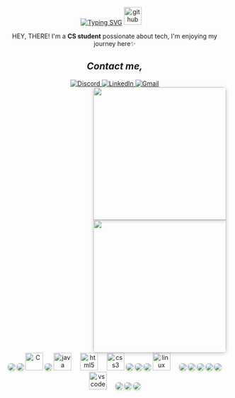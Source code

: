 <!-- Typing Animation -->


<!-- Typing Animation -->
<div align="center">

[![Typing SVG](https://readme-typing-svg.herokuapp.com?font=Fira+Code&pause=1000&color=8A2BE2&width=300&lines=Hi+There!+--->;Welcome+to+my+GitHub)](https://git.io/typing-svg)
  <img src="https://skillicons.dev/icons?i=github" height="40" alt="github logo"  />
  <img width="12" />

</div>

<p align="center">HEY, THERE! I'm a <strong>CS student</strong> possionate about tech, I'm enjoying my journey here✨</p>

<h2 align="center"><i>Contact me,</i></h2>
<div align="center">
  <!-- Instagram
  <a href="https://www.instagram.com/username" target="_blank" rel="noopener noreferrer">
    <img src="https://img.shields.io/badge/Instagram-E4405F?style=for-the-badge&logo=instagram&logoColor=white" alt="Instagram">
  </a> -->

  <!-- Discord -->
  <a href="https://discordapp.com/users/yourid" target="_blank" rel="noopener noreferrer">
    <img src="https://img.shields.io/badge/Discord-5865F2?style=for-the-badge&logo=discord&logoColor=white" alt="Discord">
  </a>

  <!-- LinkedIn -->
  <a href="https://www.linkedin.com/in/profile" target="_blank" rel="noopener noreferrer">
    <img src="https://img.shields.io/badge/LinkedIn-0A66C2?style=for-the-badge&logo=linkedin&logoColor=white" alt="LinkedIn">
  </a>

  <!-- Gmail -->
  <a href="mailto:your@gmail.com" target="_blank" rel="noopener noreferrer">
    <img src="https://img.shields.io/badge/Gmail-EA4335?style=for-the-badge&logo=gmail&logoColor=white" alt="Gmail">
  </a>
</div>

<div align="center" style="display: flex; flex-direction: column; align-items: flex-end; margin: 0; padding: 0; line-height: 0;">
<!-- Top Image -->
<img src="https://github.com/user-attachments/assets/2a172b8b-f388-43d9-93aa-1b9161cbecfa" 
     style="width: 300px; margin: 0; padding: 0; display: block; border-radius: 8px 8px 0 0; box-shadow: 0 2px 8px rgba(0,0,0,0.2);">
<!-- Bottom Image -->  
<img src="https://github.com/user-attachments/assets/8754b58c-e16b-4adc-96ab-c237e8189e64"
     style="width: 300px; margin: 0; padding: 0; display: block; border-radius: 0 0 8px 8px; box-shadow: 0 2px 8px rgba(0,0,0,0.2);">
</div>



<div align="center">
<!-- Programming Languages -->
<img src="https://img.shields.io/badge/-Python-3776AB?style=for-the-badge&logo=python&logoColor=white&logoWidth=35&labelColor=306998&color=FFD43B" style="box-shadow: 0 2px 5px rgba(0,0,0,0.2); border-radius: 6px;">
<img src="https://img.shields.io/badge/-Django-092E20?style=for-the-badge&logo=django&logoColor=white&logoWidth=26&labelColor=0C4B33&color=white" style="box-shadow: 0 2px 5px rgba(0,0,0,0.2); border-radius: 6px;">
<img src="https://cdn.jsdelivr.net/gh/devicons/devicon/icons/c/c-original.svg" width="40" title="C" alt="C"/> 
  <img src="https://img.shields.io/badge/-Assembly-6E4C13?style=for-the-badge&logo=assemblyscript&logoColor=white&logoWidth=26" style="box-shadow: 0 2px 5px rgba(0,0,0,0.2); border-radius: 6px;">
  <img src="https://skillicons.dev/icons?i=java" height="40" alt="java logo"  />
  <img width="12" />

<!-- Web Technologies -->
  <img src="https://cdn.jsdelivr.net/gh/devicons/devicon/icons/html5/html5-original.svg" height="40" alt="html5 logo"  />
  <img width="12" />
  <img src="https://cdn.jsdelivr.net/gh/devicons/devicon/icons/css3/css3-original.svg" height="40" alt="css3 logo"  />

<!-- Databases -->
<img src="https://img.shields.io/badge/-MySQL-4479A1?style=for-the-badge&logo=mysql&logoColor=white&logoWidth=26" style="box-shadow: 0 2px 5px rgba(0,0,0,0.2); border-radius: 6px;">
<img src="https://img.shields.io/badge/-SQLite-003B57?style=for-the-badge&logo=sqlite&logoColor=white&logoWidth=26" style="box-shadow: 0 2px 5px rgba(0,0,0,0.2); border-radius: 6px;">

<!-- OS -->
<img src="https://img.shields.io/badge/-Kali_Linux-557C94?style=for-the-badge&logo=kalilinux&logoColor=white&logoWidth=26" style="box-shadow: 0 2px 5px rgba(0,0,0,0.2); border-radius: 6px;">
  <img src="https://img.shields.io/badge/Linux-FCC624?logo=linux&logoColor=black&style=for-the-badge" height="40" alt="linux logo"  />
  <img width="12" />
<img src="https://img.shields.io/badge/-Windows-0078D6?style=for-the-badge&logo=windows&logoColor=white&logoWidth=26" style="box-shadow: 0 2px 5px rgba(0,0,0,0.2); border-radius: 6px;">

<!-- Tools -->
<img src="https://img.shields.io/badge/-Git-F05032?style=for-the-badge&logo=git&logoColor=white&logoWidth=26" style="box-shadow: 0 2px 5px rgba(0,0,0,0.2); border-radius: 6px;">
<img src="https://img.shields.io/badge/-GitHub-181717?style=for-the-badge&logo=github&logoColor=white&logoWidth=26" style="box-shadow: 0 2px 5px rgba(0,0,0,0.2); border-radius: 6px;">
<img src="https://img.shields.io/badge/-MonkeyType-000000?style=for-the-badge&logo=monkeytype&logoColor=white&logoWidth=26" style="box-shadow: 0 2px 5px rgba(0,0,0,0.2); border-radius: 6px;">
<img src="https://img.shields.io/badge/-Postman-FF6C37?style=for-the-badge&logo=postman&logoColor=white&logoWidth=26" style="box-shadow: 0 2px 5px rgba(0,0,0,0.2); border-radius: 6px;">

<!-- IDEs -->
  <img src="https://skillicons.dev/icons?i=vscode" height="40" alt="vscode logo"  />
  <img width="12" />
<img src="https://img.shields.io/badge/-Code::Blocks-26963C?style=for-the-badge&logo=codeblocks&logoColor=white&logoWidth=26" style="box-shadow: 0 2px 5px rgba(0,0,0,0.2); border-radius: 6px;">
<img src="https://img.shields.io/badge/-PyCharm-000000?style=for-the-badge&logo=pycharm&logoColor=white&logoWidth=26" style="box-shadow: 0 2px 5px rgba(0,0,0,0.2); border-radius: 6px;">
<img src="https://img.shields.io/badge/-IntelliJ_IDEA-000000?style=for-the-badge&logo=intellijidea&logoColor=white&logoWidth=26" style="box-shadow: 0 2px 5px rgba(0,0,0,0.2); border-radius: 6px;">

</div>
